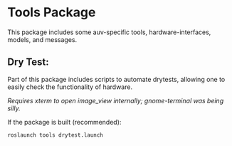 # Tools Package

This package includes some auv-specific tools, hardware-interfaces, models,
and messages.

## Dry Test:

Part of this package includes scripts to automate drytests, allowing one to
easily check the functionality of hardware.

_Requires xterm to open image_view internally; gnome-terminal was being silly._

If the package is built (recommended):
```
roslaunch tools drytest.launch
````
